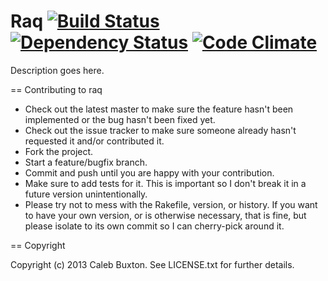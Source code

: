 Raq [![Build Status](https://travis-ci.org/cpb/raq.png?branch=master)](https://travis-ci.org/cpb/raq) [![Dependency Status](https://gemnasium.com/cpb/raq.png)](https://gemnasium.com/cpb/raq) [![Code Climate](https://codeclimate.com/github/cpb/raq.png)](https://codeclimate.com/github/cpb/raq)
=====

Description goes here.

== Contributing to raq

* Check out the latest master to make sure the feature hasn't been implemented or the bug hasn't been fixed yet.
* Check out the issue tracker to make sure someone already hasn't requested it and/or contributed it.
* Fork the project.
* Start a feature/bugfix branch.
* Commit and push until you are happy with your contribution.
* Make sure to add tests for it. This is important so I don't break it in a future version unintentionally.
* Please try not to mess with the Rakefile, version, or history. If you want to have your own version, or is otherwise necessary, that is fine, but please isolate to its own commit so I can cherry-pick around it.

== Copyright

Copyright (c) 2013 Caleb Buxton. See LICENSE.txt for
further details.

